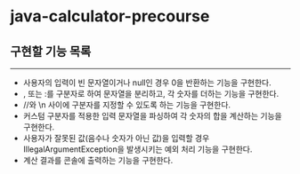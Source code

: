 # java-calculator-precourse

## 구현할 기능 목록 

--- 

- 사용자의 입력이 빈 문자열이거나 null인 경우 0을 반환하는 기능을 구현한다.
- , 또는 :를 구분자로 하여 문자열을 분리하고, 각 숫자를 더하는 기능을 구현한다.
- //와 \n 사이에 구분자를 지정할 수 있도록 하는 기능을 구현한다.
- 커스텀 구분자를 적용한 입력 문자열을 파싱하여 각 숫자의 합을 계산하는 기능을 구현한다.
- 사용자가 잘못된 값(음수나 숫자가 아닌 값)을 입력할 경우 IllegalArgumentException을 발생시키는 예외 처리 기능을 구현한다.
- 계산 결과를 콘솔에 출력하는 기능을 구현한다. 